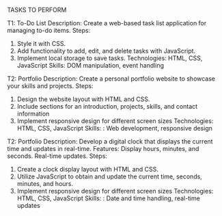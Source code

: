 TASKS TO PERFORM

T1: To-Do List
Description: Create a web-based task list application for managing to-do items.
Steps:
1. Style it with CSS.
2. Add functionality to add, edit, and delete tasks with JavaScript.
3. Implement local storage to save tasks.
   Technologies: HTML, CSS, JavaScript
   Skills: DOM manipulation, event handling

T2: Portfolio
Description: Create a personal portfolio website to showcase your skills and projects.
Steps:
1. Design the website layout with HTML and CSS.
2. Include sections for an introduction, projects, skills, and contact information
3. Implement responsive design for different screen sizes
   Technologies: HTML, CSS, JavaScript
   Skills: : Web development, responsive design

T2: Portfolio
Description: Develop a digital clock that displays the current time and updates in real-time.
Features: Display hours, minutes, and seconds. Real-time updates.
Steps:
1. Create a clock display layout with HTML and CSS.
2. Utilize JavaScript to obtain and update the current time, seconds, minutes, and hours.
3. Implement responsive design for different screen sizes
   Technologies: HTML, CSS, JavaScript
   Skills: : Date and time handling, real-time updates
